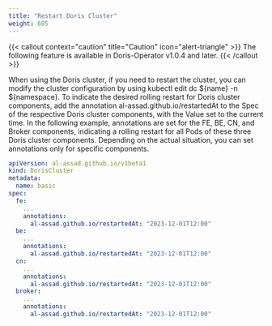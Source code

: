 ```yaml
---
title: "Restart Doris Cluster"
weight: 605
---
```


{{< callout context="caution" title="Caution" icon="alert-triangle" >}}
The following feature is available in Doris-Operator v1.0.4 and later.
{{< /callout >}}

When using the Doris cluster, if you need to restart the cluster, you can modify the cluster configuration by using
kubectl edit dc ${name} -n ${namespace}. To indicate the desired rolling restart for Doris cluster components, add the
annotation al-assad.github.io/restartedAt to the Spec of the respective Doris cluster components, with the Value set to
the current time. In the following example, annotations are set for the FE, BE, CN, and Broker components, indicating a
rolling restart for all Pods of these three Doris cluster components. Depending on the actual situation, you can set
annotations only for specific components.

```yaml
apiVersion: al-assad.github.io/v1beta1
kind: DorisCluster
metadata:
  name: basic
spec:
  fe:
    ...
    annotations:
      al-assad.github.io/restartedAt: "2023-12-01T12:00"
  be:
    ...
    annotations:
      al-assad.github.io/restartedAt: "2023-12-01T12:00"
  cn:
    ...
    annotations:
      al-assad.github.io/restartedAt: "2023-12-01T12:00"
  broker:
    ...
    annotations:
      al-assad.github.io/restartedAt: "2023-12-01T12:00"
```
